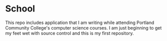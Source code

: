 # School
This repo includes application that I am writing while attending
Portland Community College's computer science courses. I am just beginning
to get my feet wet with source control and this is my first repository. 
